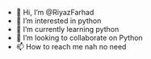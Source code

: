 - 👋 Hi, I’m @RiyazFarhad
- 👀 I’m interested in python
- 🌱 I’m currently learning python
- 💞️ I’m looking to collaborate on Python
- 📫 How to reach me nah no need 

<!---
RiyazFarhad/RiyazFarhad is a ✨ special ✨ repository because its `README.md` (this file) appears on your GitHub profile.
You can click the Preview link to take a look at your changes.
--->
